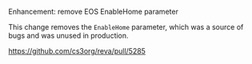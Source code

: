 Enhancement: remove EOS EnableHome parameter

This change removes the `EnableHome` parameter, which was a source of bugs and was
unused in production.

https://github.com/cs3org/reva/pull/5285
